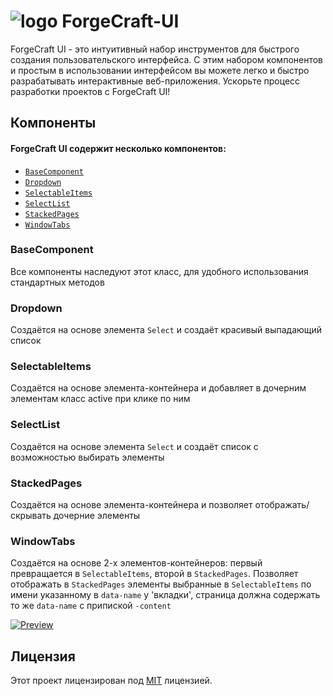 
# ![logo](http://forge.ruden.fun/favicon-32x32.png) ForgeCraft-UI
ForgeCraft UI - это интуитивный набор инструментов для быстрого создания пользовательского интерфейса. С этим набором компонентов и простым в использовании интерфейсом вы можете легко и быстро разрабатывать интерактивные веб-приложения. Ускорьте процесс разработки проектов с ForgeCraft UI!

## Компоненты

#### ForgeCraft UI содержит несколько компонентов:
* [`BaseComponent`](#BaseComponent "Goto BaseComponent")
* [`Dropdown`](#Dropdown "Goto Dropdown")
* [`SelectableItems`](#SelectableItems "Goto SelectableItems")
* [`SelectList`](#SelectList "Goto SelectList")
* [`StackedPages`](#StackedPages "Goto StackedPages")
* [`WindowTabs`](#WindowTabs "Goto WindowTabs")


### BaseComponent
Все компоненты наследуют этот класс, для удобного использования стандартных методов
### Dropdown
Создаётся на основе элемента `Select` и создаёт красивый выпадающий список
### SelectableItems
Создаётся на основе элемента-контейнера и добавляет в дочерним элементам класс active при клике по ним
### SelectList
Создаётся на основе элемента `Select` и создаёт список с возможностью выбирать элементы
### StackedPages
Создаётся на основе элемента-контейнера и позволяет отображать/скрывать дочерние элементы
### WindowTabs
Создаётся на основе 2-х элементов-контейнеров: первый превращается в `SelectableItems`, второй в `StackedPages`. Позволяет отображать в `StackedPages` элементы выбранные в `SelectableItems` по имени указанному в `data-name` у 'вкладки', страница должна содержать то же `data-name` с припиской `-content`

[![Preview](https://dabuttonfactory.com/button.png?t=Посмотреть%20примеры&f=Open+Sans-Bold&ts=16&tc=fff&hp=20&vp=8&c=6&bgt=unicolored&bgc=ff0061)](https://furry-dev.github.io/ForgeCraft-UI/)

## Лицензия

Этот проект лицензирован под [MIT](LICENSE) лицензией. 
